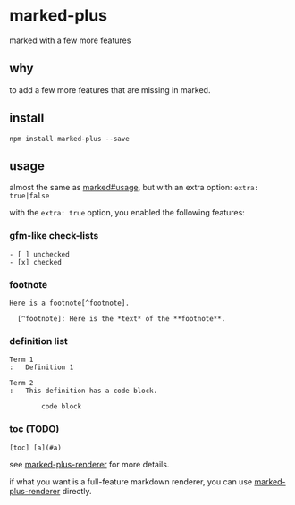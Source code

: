 # marked-plus

marked with a few more features

## why

to add a few more features that are missing in marked.

## install

`npm install marked-plus --save`

## usage

almost the same as [marked#usage](https://github.com/chjj/marked#usage), but with an extra option: `extra: true|false`

with the `extra: true` option, you enabled the following features:

### gfm-like check-lists

```
- [ ] unchecked
- [x] checked
```

### footnote

```
Here is a footnote[^footnote].

  [^footnote]: Here is the *text* of the **footnote**.
```

### definition list

```
Term 1
:   Definition 1

Term 2
:   This definition has a code block.

        code block
```

### toc (TODO)

```
[toc] [a](#a)
```

see [marked-plus-renderer](https://github.com/leungwensen/marked-plus-renderer) for more details.

if what you want is a full-feature markdown renderer, you can use [marked-plus-renderer](https://github.com/leungwensen/marked-plus-renderer) directly.
